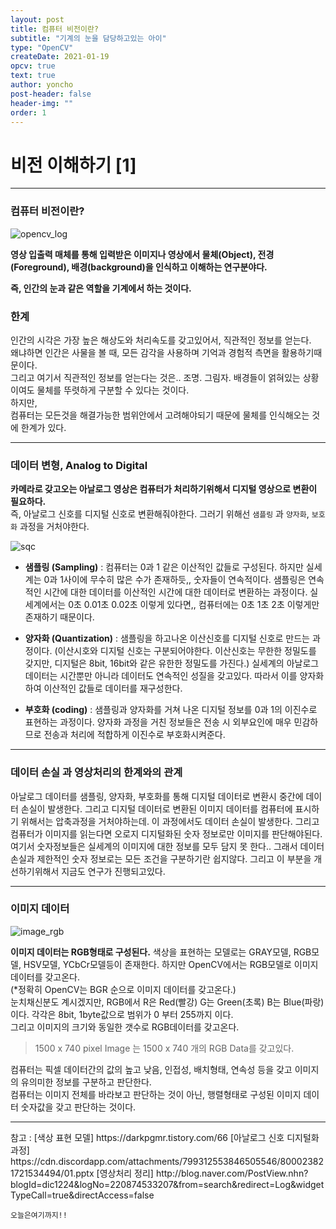 ```yaml
---
layout: post
title: 컴퓨터 비전이란?
subtitle: "기계의 눈을 담당하고있는 아이"
type: "OpenCV"
createDate: 2021-01-19
opcv: true
text: true
author: yoncho
post-header: false
header-img: ""
order: 1
---
```


# 비전 이해하기 [1]

<hr>

### 컴퓨터 비전이란?

![opencv_log](https://user-images.githubusercontent.com/44021629/104948267-6111fa00-5a00-11eb-928c-f8d33b0ebadf.png)


**영상 입출력 매체를 통해 입력받은 이미지나 영상에서 물체(Object), 전경(Foreground), 배경(background)을 인식하고 이해하는 연구분야다.**

**즉, 인간의 눈과 같은 역할을 기계에서 하는 것이다.**  

### 한계

인간의 시각은 가장 높은 해상도와 처리속도를 갖고있어서, 직관적인 정보를 얻는다.  
왜냐하면 인간은 사물을 볼 때, 모든 감각을 사용하며 기억과 경험적 측면을 활용하기때문이다.  
그리고 여기서 직관적인 정보를 얻는다는 것은..
조명. 그림자. 배경들이 얽혀있는 상황이여도 물체를 뚜렷하게 구분할 수 있다는 것이다.  
하지만,  
컴퓨터는 모든것을 해결가능한 범위안에서 고려해야되기 때문에 물체를 인식해오는 것에 한계가 있다.

<hr>

### 데이터 변형, Analog to Digital

**카메라로 갖고오는 아날로그 영상은 컴퓨터가 처리하기위해서 디지털 영상으로 변환이 필요하다.**  
즉, 아날로그 신호를 디지털 신호로 변환해줘야한다. 그러기 위해선 <code>샘플링</code> 과 <code>양자화</code>, <code>보호화</code> 과정을 거처야한다.

![sqc](https://user-images.githubusercontent.com/44021629/104948289-68d19e80-5a00-11eb-9618-32827f13ebb5.jpg)


- **샘플링 (Sampling)** : 컴퓨터는 0과 1 같은 이산적인 값들로 구성된다. 하지만 실세계는 0과 1사이에 무수히 많은 수가 존재하듯,, 숫자들이 연속적이다. 샘플링은 연속적인 시간에 대한 데이터를 이산적인 시간에 대한 데이터로 변환하는 과정이다. 
실세계에서는 0초 0.01초 0.02초 이렇게 있다면,, 컴퓨터에는 0초 1초 2초 이렇게만 존재하기 때문이다.

- **양자화 (Quantization)** : 샘플링을 하고나온 이산신호를 디지털 신호로 만드는 과정이다. (이산시호와 디지털 신호는 구분되어야한다. 이산신호는 무한한 정밀도를 갖지만, 디지털은 8bit, 16bit와 같은 유한한 정밀도를 가진다.) 실세계의 아날로그 데이터는 시간뿐만 아니라 데이터도 연속적인 성질을 갖고있다. 따라서 이를 양자화하여 이산적인 값들로 데이터를 재구성한다.

- **부호화 (coding)** : 샘플링과 양자화를 거쳐 나온 디지털 정보를 0과 1의 이진수로 표현하는 과정이다. 양자화 과정을 거친 정보들은 전송 시 외부요인에 매우 민감하므로 전송과 처리에 적합하게 이진수로 부호화시켜준다.

<hr>

### 데이터 손실 과 영상처리의 한계와의 관계

아날로그 데이터를 샘플링, 양자화, 부호화를 통해 디지털 데이터로 변환시 중간에 데이터 손실이 발생한다. 그리고 디지털 데이터로 변환된 이미지 데이터를 컴퓨터에 표시하기 위해서는 압축과정을 거처야하는데. 이 과정에서도 데이터 손실이 발생한다. 
그리고 컴퓨터가 이미지를 읽는다면 오로지 디지털화된 숫자 정보로만 이미지를 판단해야된다. 여기서 숫자정보들은 실세계의 이미지에 대한 정보를 모두 담지 못 한다..
그래서 데이터 손실과 제한적인 숫자 정보로는 모든 조건을 구분하기란 쉽지않다.
그리고 이 부분을 개선하기위해서 지금도 연구가 진행되고있다.

<hr>

### 이미지 데이터

![image_rgb](https://user-images.githubusercontent.com/44021629/104951163-61f95a80-5a05-11eb-8173-7710e85ea30f.png)

**이미지 데이터는  RGB형태로 구성된다.**
색상을 표현하는 모델로는 GRAY모델, RGB모델, HSV모델, YCbCr모델등이 존재한다.
하지만 OpenCV에서는 RGB모델로 이미지 데이터를 갖고온다.    
(*정확히 OpenCV는 BGR 순으로 이미지 데이터를 갖고온다.)  
눈치채신분도 계시겠지만, RGB에서 R은 Red(빨강) G는 Green(초록) B는 Blue(파랑)이다.
각각은 8bit, 1byte값으로 범위가 0 부터 255까지 이다.  
그리고 이미지의 크기와 동일한 갯수로 RGB데이터를 갖고온다.  
> 1500 x 740 pixel Image 는 1500 x 740 개의 RGB Data를 갖고있다.

컴퓨터는 픽셀 데이터간의 값의 높고 낮음, 인접성, 배치형태, 연속성 등을 갖고 이미지의 유의미한 정보를 구분하고 판단한다.  
컴퓨터는 이미지 전체를 바라보고 판단하는 것이 아닌, 행렬형태로 구성된 이미지 데이터 숫자값을 갖고 판단하는 것이다.


<hr>
참고 : 
[색상 표현 모델] 
https://darkpgmr.tistory.com/66
[아날로그 신호 디지털화 과정]
https://cdn.discordapp.com/attachments/799312553846505546/800023821721534494/01.pptx
[영상처리 정리]
http://blog.naver.com/PostView.nhn?blogId=dic1224&logNo=220874533207&from=search&redirect=Log&widgetTypeCall=true&directAccess=false

<code>오늘은여기까지!!</code>
